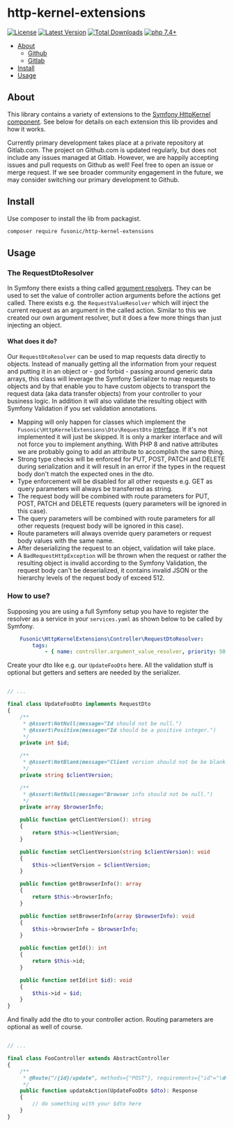 # http-kernel-extensions

[![License](https://img.shields.io/packagist/l/fusonic/http-kernel-extensions?color=blue)](https://github.com/fusonic/http-kernel-extensions/blob/master/LICENSE)
[![Latest Version](https://img.shields.io/github/tag/fusonic/http-kernel-extensions.svg?color=blue)](https://github.com/fusonic/http-kernel-extensions/releases)
[![Total Downloads](https://img.shields.io/packagist/dt/fusonic/http-kernel-extensions.svg?color=blue)](https://packagist.org/packages/fusonic/http-kernel-extensions)
[![php 7.4+](https://img.shields.io/badge/php-min%207.4-blue.svg)](https://gitlab.com/fusonic/devops/php/extensions/-/blob/12-open-source-preparations/packages/http-kernel-extensions/composer.json)

* [About](#about)
  * [Github](#github)
  * [Gitlab](#gitlab) 
* [Install](#install)
* [Usage](#usage)

## About

This library contains a variety of extensions to the [Symfony HttpKernel component](https://symfony.com/doc/current/components/http_kernel.html). See below for details on each extension this lib provides and how it works.

Currently primary development takes place at a private repository at Gitlab.com. The project on Github.com is updated regularly, but does not include any issues managed at Gitlab. However, we are happily accepting issues and pull requests on Github as well! Feel free to open an issue or merge request. If we see broader community engagement in the future, we may consider switching our primary development to Github.

## Install

Use composer to install the lib from packagist.

```bash
composer require fusonic/http-kernel-extensions
```

## Usage

### The RequestDtoResolver

In Symfony there exists a thing called [argument resolvers](https://symfony.com/doc/current/controller/argument_value_resolver.html). They can be used to set the value of controller action arguments before the actions get called. There exists e.g. the `RequestValueResolver` which will inject the current request as an argument in the called  action. Similar to this we created our own argument resolver, but it does a few more things than just injecting an object.

#### What does it do?
Our `RequestDtoResolver` can be used to map requests data directly to objects. Instead of manually getting all the
 information from your request and putting it in an object or - god forbid - passing around generic data arrays, this
  class will leverage the Symfony Serializer to map requests to objects and by that enable you to have custom objects
   to transport the request data (aka data transfer objects) from your controller to your business logic. In
    addition it will also validate the resulting object with Symfony Validation if you set validation annotations. 

- Mapping will only happen for classes which implement the `Fusonic\HttpKernelExtensions\Dto\RequestDto` [interface](src/Dto/RequestDto.php). 
  If it's not implemented it will just be skipped. It is only a marker interface and will not force you to implement
 anything. With PHP 8 and native attributes we are probably going to add an attribute to accomplish the same thing.
- Strong type checks will be enforced for PUT, POST, PATCH and DELETE during serialization and it will result in an
 error if the types in the request body don't match the expected ones in the dto.
- Type enforcement will be disabled for all other requests e.g. GET as query parameters will always be transferred as
 string.
- The request body will be combined with route parameters for PUT, POST, PATCH and DELETE requests (query parameters
 will be ignored in this case).
- The query parameters will be combined with route parameters for all other requests (request body will be ignored in
 this case).
 - Route parameters will always override query parameters or request body values with the same name.
 - After deserializing the request to an object, validation will take place.
 - A `BadRequestHttpException` will be thrown when the request or rather the resulting object is invalid according to
  the Symfony Validation, the request body can't be deserialized, it contains invalid JSON or the hierarchy levels 
   of the request body of exceed 512.

### How to use?

Supposing you are using a full Symfony setup you have to register the resolver as a service in your `services.yaml` as
 shown below to be called by Symfony.

```yaml
    Fusonic\HttpKernelExtensions\Controller\RequestDtoResolver:
        tags:
            - { name: controller.argument_value_resolver, priority: 50 }
```

Create your dto like e.g. our `UpdateFooDto` here. All the validation stuff is optional but getters and setters are
 needed by the serializer.

```php

// ...

final class UpdateFooDto implements RequestDto
{
    /**
     * @Assert\NotNull(message="Id should not be null.")
     * @Assert\Positive(message="Id should be a positive integer.")
     */
    private int $id;

    /**
     * @Assert\NotBlank(message="Client version should not be be blank.")
     */
    private string $clientVersion;

    /**
     * @Assert\NotNull(message="Browser info should not be null.")
     */
    private array $browserInfo;

    public function getClientVersion(): string
    {
        return $this->clientVersion;
    }

    public function setClientVersion(string $clientVersion): void
    {
        $this->clientVersion = $clientVersion;
    }

    public function getBrowserInfo(): array
    {
        return $this->browserInfo;
    }

    public function setBrowserInfo(array $browserInfo): void
    {
        $this->browserInfo = $browserInfo;
    }

    public function getId(): int
    {
        return $this->id;
    }

    public function setId(int $id): void
    {
        $this->id = $id;
    }
}
```

And finally add the dto to your controller action. Routing parameters are optional as well of course.

```php

// ...

final class FooController extends AbstractController
{
    /**
     * @Route("/{id}/update", methods={"POST"}, requirements={"id"="\d+"})
     */
    public function updateAction(UpdateFooDto $dto): Response
    {
        // do something with your $dto here
    }
}
```
